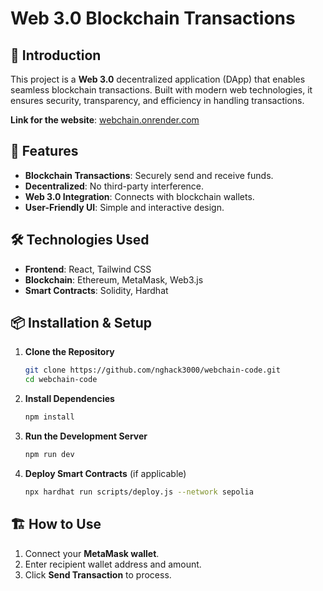 # Web 3.0 Blockchain Transactions

## 🔗 Introduction
This project is a **Web 3.0** decentralized application (DApp) that enables seamless blockchain transactions. Built with modern web technologies, it ensures security, transparency, and efficiency in handling transactions.

**Link for the website**: [webchain.onrender.com](https://webchain.onrender.com/)

## 🚀 Features
- **Blockchain Transactions**: Securely send and receive funds.
- **Decentralized**: No third-party interference.
- **Web 3.0 Integration**: Connects with blockchain wallets.
- **User-Friendly UI**: Simple and interactive design.

## 🛠️ Technologies Used
- **Frontend**: React, Tailwind CSS
- **Blockchain**: Ethereum, MetaMask, Web3.js
- **Smart Contracts**: Solidity, Hardhat

## 📦 Installation & Setup
1. **Clone the Repository**
   ```sh
   git clone https://github.com/nghack3000/webchain-code.git
   cd webchain-code
   ```

2. **Install Dependencies**
   ```sh
   npm install
   ```

3. **Run the Development Server**
   ```sh
   npm run dev
   ```

4. **Deploy Smart Contracts** (if applicable)
   ```sh
   npx hardhat run scripts/deploy.js --network sepolia
   ```

## 🏗️ How to Use
1. Connect your **MetaMask wallet**.
2. Enter recipient wallet address and amount.
3. Click **Send Transaction** to process.


